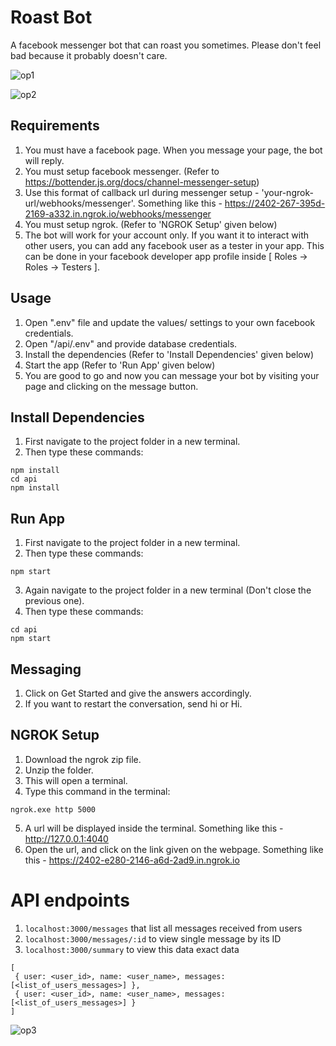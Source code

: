 # Roast Bot

A facebook messenger bot that can roast you sometimes. Please don't feel bad because it probably doesn't care.

![op1](https://user-images.githubusercontent.com/62183815/166323107-388cb7dc-963d-417b-aacb-815263acea0d.gif)

![op2](https://user-images.githubusercontent.com/62183815/166323208-f5ea9262-a9f3-4f66-8191-90f7401b3dd0.gif)


## Requirements

1. You must have a facebook page. When you message your page, the bot will reply.
2. You must setup facebook messenger. (Refer to https://bottender.js.org/docs/channel-messenger-setup)
3. Use this format of callback url during messenger setup - 'your-ngrok-url/webhooks/messenger'. Something like this - https://2402-267-395d-2169-a332.in.ngrok.io/webhooks/messenger
4. You must setup ngrok. (Refer to 'NGROK Setup' given below)
5. The bot will work for your account only. If you want it to interact with other users, you can add any facebook user as a tester in your app. This can be done in your facebook developer app profile inside [ Roles -> Roles -> Testers ].

## Usage

1. Open ".env" file and update the values/ settings to your own facebook credentials.
2. Open "/api/.env" and provide database credentials.  
3. Install the dependencies (Refer to 'Install Dependencies' given below)
4. Start the app (Refer to 'Run App' given below)
5. You are good to go and now you can message your bot by visiting your page and clicking on the message button.

## Install Dependencies

1. First navigate to the project folder in a new terminal.
2. Then type these commands:
```
npm install
cd api
npm install
```

## Run App

1. First navigate to the project folder in a new terminal.
2. Then type these commands:
```
npm start
```
3. Again navigate to the project folder in a new terminal (Don't close the previous one).
4. Then type these commands:
```
cd api
npm start
```

## Messaging

1. Click on Get Started and give the answers accordingly.
2. If you want to restart the conversation, send hi or Hi.

## NGROK Setup

1. Download the ngrok zip file.
2. Unzip the folder.
3. This will open a terminal.
4. Type this command in the terminal:
```
ngrok.exe http 5000
```
5. A url will be displayed inside the terminal. Something like this - http://127.0.0.1:4040 
6. Open the url, and click on the link given on the webpage. Something like this - https://2402-e280-2146-a6d-2ad9.in.ngrok.io

# API endpoints

1. `localhost:3000/messages` that list all messages received from users
2. `localhost:3000/messages/:id` to view single message by its ID
3. `localhost:3000/summary` to view this data exact data
  ```
  [
   { user: <user_id>, name: <user_name>, messages: [<list_of_users_messages>] },
   { user: <user_id>, name: <user_name>, messages: [<list_of_users_messages>] }
  ]
  ```
![op3](https://user-images.githubusercontent.com/62183815/166323239-73799489-1060-4aa4-b3b4-5d318f586766.gif)
